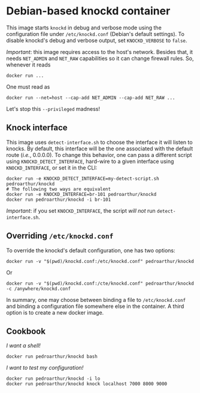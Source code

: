 Debian-based knockd container
=============================

This image starts `knockd` in debug and verbose mode using the configuration file under `/etc/knockd.conf` (Debian's default settings). To disable knockd's debug and verbose output, set `KNOCKD_VERBOSE` to `false`.

*Important*: this image requires access to the host's network. Besides that, it needs `NET_ADMIN` and `NET_RAW` capabilities so it can change firewall rules. So, whenever it reads

    docker run ...

One must read as

    docker run --net=host --cap-add NET_ADMIN --cap-add NET_RAW ...

Let's stop this `--privileged` madness!

Knock interface
---------------

This image uses `detect-interface.sh` to choose the interface it will listen to knocks. By default, this interface will be the one associated with the default route (_i.e._, 0.0.0.0). To change this behavior, one can pass a different script using `KNOCKD_DETECT_INTERFACE`, hard-wire to a given interface using `KNOCKD_INTERFACE`, or set it in the CLI:

    docker run -e KNOCKD_DETECT_INTERFACE=my-detect-script.sh pedroarthur/knockd
    # The following two ways are equivalent
    docker run -e KNOCKD_INTERFACE=br-101 pedroarthur/knockd
    docker run pedroarthur/knockd -i br-101

*Important*: if you set `KNOCKD_INTERFACE`, the script _will not_ run `detect-interface.sh`.

Overriding `/etc/knockd.conf`
-----------------------------

To override the knockd's default configuration, one has two options:

    docker run -v "$(pwd)/knockd.conf:/etc/knockd.conf" pedroarthur/knockd

Or

    docker run -v "$(pwd)/knockd.conf:/cte/knockd.conf" pedroarthur/knockd -c /anywhere/knockd.conf

In summary, one may choose between binding a file to `/etc/knockd.conf` and binding a configuration file somewhere else in the container. A third option is to create a new docker image.

Cookbook
--------

*I want a shell!*

    docker run pedroarthur/knockd bash

*I want to test my configuration!*

    docker run pedroarthur/knockd -i lo
    docker run pedroarthur/knockd knock localhost 7000 8000 9000

